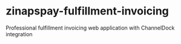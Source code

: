 # zinapspay-fulfillment-invoicing
Professional fulfillment invoicing web application with ChannelDock integration
